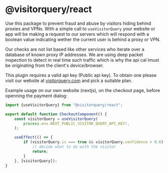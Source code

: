 # @visitorquery/react

Use this package to prevent fraud and abuse by visitors hiding behind proxies and VPNs. With a simple call to `useVisitorQuery`  your website or app will be making a request to our servers which will respond with a boolean value indicating wether the current user is behind a proxy or VPN.

Our checks are not list based like other services who iterate over a database of known proxy IP addresses. We are using deep packet inspection to detect in real time such traffic which is why the api cal lmust be originating from the client's device/browser.

This plugin requires a valid api key (Public api key). To obtain one please visit our website at [visitorquery.com](https://visitorquery.com) and pick a suitable plan.

Example usage on our own website (nextjs), on the checkout page, before openning the payment dialog:

```typescript
import {useVisitorQuery} from "@visitorquery/react";

export default function CheckoutComponent() {
    const visitorQuery = useVisitorQuery(
        process.env.NEXT_PUBLIC_VISITOR_QUERY_API_KEY!,
    );

    useEffect(() => {
        if (visitorQuery.is === true && visitorQuery.confidence > 0.6) {
            // decide what to do with the visitor
            return;
        }
    }, [visitorQuery]);
}
```